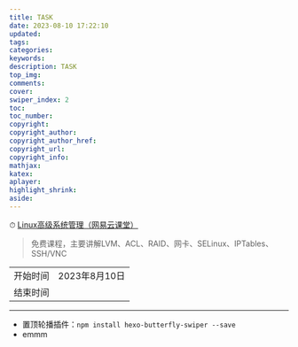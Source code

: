 ```yaml
---
title: TASK
date: 2023-08-10 17:22:10
updated:
tags: 
categories: 
keywords: 
description: TASK
top_img:
comments:
cover:
swiper_index: 2
toc:
toc_number:
copyright:
copyright_author:
copyright_author_href:
copyright_url:
copyright_info:
mathjax:
katex:
aplayer:
highlight_shrink:
aside:
---
```




⏱ [Linux高级系统管理（网易云课堂）](https://study.163.com/course/courseMain.htm?courseId=232008)

> 免费课程，主要讲解LVM、ACL、RAID、网卡、SELinux、IPTables、SSH/VNC

|          |               |
| -------- | ------------- |
| 开始时间 | 2023年8月10日 |
| 结束时间 |               |

















---

+ 置顶轮播插件：`npm install hexo-butterfly-swiper --save`
+ emmm
